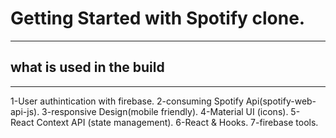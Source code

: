 # Getting Started with Spotify clone.

******************************
## what is used in the build
****************************
1-User authintication with firebase.
2-consuming Spotify Api(spotify-web-api-js).
3-responsive Design(mobile friendly).
4-Material UI (icons).
5- React Context API (state management).
6-React & Hooks.
7-firebase tools.

 



 